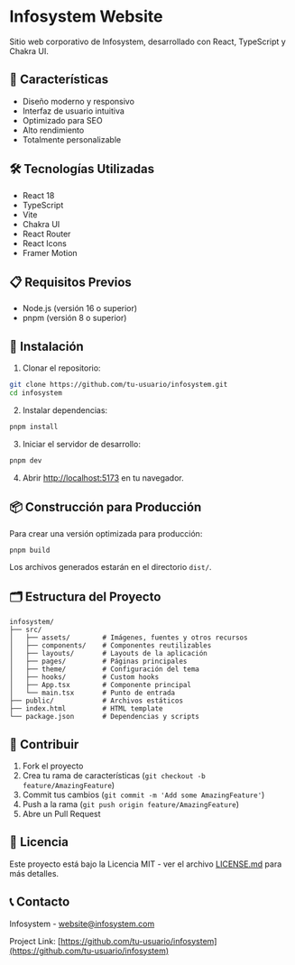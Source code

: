 # Infosystem Website

Sitio web corporativo de Infosystem, desarrollado con React, TypeScript y Chakra UI.

## 🚀 Características

- Diseño moderno y responsivo
- Interfaz de usuario intuitiva
- Optimizado para SEO
- Alto rendimiento
- Totalmente personalizable

## 🛠️ Tecnologías Utilizadas

- React 18
- TypeScript
- Vite
- Chakra UI
- React Router
- React Icons
- Framer Motion

## 📋 Requisitos Previos

- Node.js (versión 16 o superior)
- pnpm (versión 8 o superior)

## 🔧 Instalación

1. Clonar el repositorio:

```bash
git clone https://github.com/tu-usuario/infosystem.git
cd infosystem
```

2. Instalar dependencias:

```bash
pnpm install
```

3. Iniciar el servidor de desarrollo:

```bash
pnpm dev
```

4. Abrir [http://localhost:5173](http://localhost:5173) en tu navegador.

## 📦 Construcción para Producción

Para crear una versión optimizada para producción:

```bash
pnpm build
```

Los archivos generados estarán en el directorio `dist/`.

## 🗂️ Estructura del Proyecto

```
infosystem/
├── src/
│   ├── assets/        # Imágenes, fuentes y otros recursos
│   ├── components/    # Componentes reutilizables
│   ├── layouts/       # Layouts de la aplicación
│   ├── pages/         # Páginas principales
│   ├── theme/         # Configuración del tema
│   ├── hooks/         # Custom hooks
│   ├── App.tsx        # Componente principal
│   └── main.tsx       # Punto de entrada
├── public/            # Archivos estáticos
├── index.html         # HTML template
└── package.json       # Dependencias y scripts
```

## 🤝 Contribuir

1. Fork el proyecto
2. Crea tu rama de características (`git checkout -b feature/AmazingFeature`)
3. Commit tus cambios (`git commit -m 'Add some AmazingFeature'`)
4. Push a la rama (`git push origin feature/AmazingFeature`)
5. Abre un Pull Request

## 📄 Licencia

Este proyecto está bajo la Licencia MIT - ver el archivo [LICENSE.md](LICENSE.md) para más detalles.

## 📞 Contacto

Infosystem - [website@infosystem.com](mailto:website@infosystem.com)

Project Link: [https://github.com/tu-usuario/infosystem](https://github.com/tu-usuario/infosystem)
